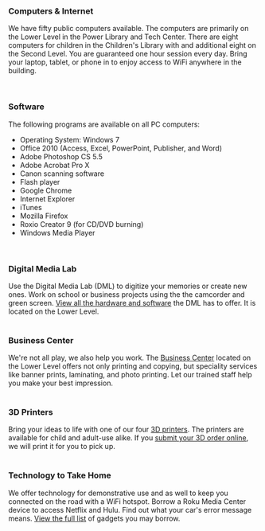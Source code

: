 <div class="row margin-bottom-10">
<div class="col-md-4">

### Computers & Internet

We have fifty public computers available. The computers are primarily on the Lower Level in the Power Library and Tech Center. There are eight computers for children in the Children's Library with and additional eight on the Second Level. You are guaranteed one hour session every day. Bring your laptop, tablet, or phone in to enjoy access to WiFi anywhere in the building. 

<br />

### Software 
The following programs are available on all PC computers:

* Operating System: Windows 7
* Office 2010 (Access, Excel, PowerPoint, Publisher, and Word)
* Adobe Photoshop CS 5.5
* Adobe Acrobat Pro X
* Canon scanning software
* Flash player
* Google Chrome
* Internet Explorer
* iTunes
* Mozilla Firefox
* Roxio Creator 9 (for CD/DVD burning)
* Windows Media Player
<br/>

</div>

<div class="col-md-4">

### Digital Media Lab

Use the Digital Media Lab (DML) to digitize your memories or create new ones. Work on school or business projects using the the camcorder and green screen. [View all the hardware and software](/dml "Digital Media Lab") the DML has to offer. It is located on the Lower Level.
<br />
<br />

### Business Center

We're not all play, we also help you work. The [Business Center](/link-needed "Business Center") located on the Lower Level offers not only printing and copying, but speciality services like banner prints, laminating, and photo printing. Let our trained staff help you make your best impression.
<br/>
<br/>

</div>
 
<div class="col-md-4">

### 3D Printers

Bring your ideas to life with one of our four [3D printers](/page/3d-printers "3D Printers"). The printers are available for child and adult-use alike. If you [submit your 3D order online](/page/3D-print-request "Submit your 3D print order"), we will print it for you to pick up. 
<br />
<br />

### Technology to Take Home

We offer technology for demonstrative use and as well to keep you connected on the road with a WiFi hotspot. Borrow a Roku Media Center device to access Netflix and Hulu. Find out what your car's error message means. [View the full list](/link-needed "View list of gadgets") of gadgets you may borrow.

</div>
</div> 
